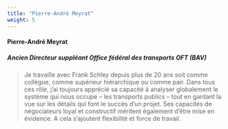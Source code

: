 ```yaml
---
title: "Pierre-André Meyrat"
weight: 5
---
```

#### Pierre-André Meyrat
##### Ancien Directeur suppléant Office fédéral des transports OFT (BAV)
> Je travaille avec Frank Schley depuis plus de 20 ans soit comme collègue, comme supérieur hiérarchique ou comme pair. Dans tous ces rôle, j’ai toujours apprécié sa capacité à analyser globalement  le système qui nous occupe – les transports publics – tout en gardant la vue sur les détails qui font le succès d’un projet. Ses capacités de négociateurs loyal et constructif méritent également d’être mise en évidence. A cela s’ajoutent flexibilité et force de travail.
